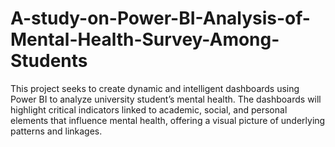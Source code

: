 # A-study-on-Power-BI-Analysis-of-Mental-Health-Survey-Among-Students
This project seeks to create dynamic and intelligent dashboards using Power BI to analyze university student’s mental health. The dashboards will highlight critical indicators linked to academic, social, and personal elements that influence mental health, offering a visual picture of underlying patterns and linkages.
